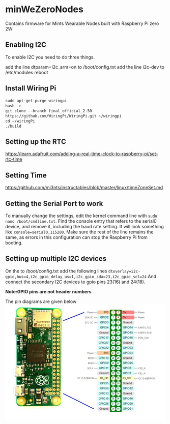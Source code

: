 # minWeZeroNodes
Contains firmware for Mints Wearable Nodes built with Raspberry Pi zero 2W

## Enabling I2C
To enable I2C you need to do three things.

add the line dtparam=i2c_arm=on to /boot/config.txt
add the line i2c-dev to /etc/modules
reboot

## Install Wiring Pi 
```
sudo apt-get purge wiringpi
hash -r
git clone --branch final_official_2.50 https://github.com/WiringPi/WiringPi.git ~/wiringpi
cd ~/wiringPi
./build
```

## Setting up the RTC
https://learn.adafruit.com/adding-a-real-time-clock-to-raspberry-pi/set-rtc-time

## Setting Time 
https://github.com/mi3nts/instructables/blob/master/linux/timeZoneSet.md

## Getting the Serial Port to work 
To manually change the settings, edit the kernel command line with `sudo nano /boot/cmdline.txt`. Find the console entry that refers to the serial0 device, and remove it, including the baud rate setting. It will look something like `console=serial0,115200`. Make sure the rest of the line remains the same, as errors in this configuration can stop the Raspberry Pi from booting.

## Setting up multiple I2C devices 
On the to /boot/config.txt add the following lines
`dtoverlay=i2c-gpio,bus=4,i2c_gpio_delay_us=1,i2c_gpio_sda=23,i2c_gpio_scl=24`
And connect the secondary I2C devices to gpio pins 23(16) and 24(18). 

**Note:GPIO pins are not header numbers**

The pin diagrams are given below
<img src="https://raw.githubusercontent.com/mi3nts/minWeZeroNodes/main/res/Raspberry-PI-Zero-Pinout-schema.jpg.webp"
     alt="Rasberry Pi Zero Pin Outs"
     style="float: left; margin-right: 10px;" />







